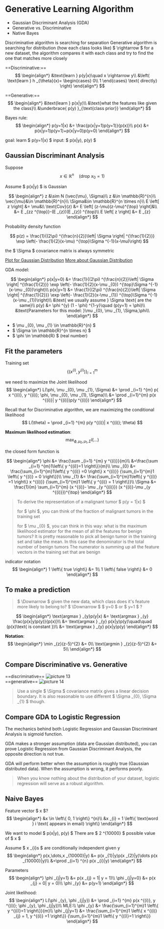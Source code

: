 # Generative Learning Algorithm

- Gaussian Discriminant Analysis (GDA)
- Generative vs. Discriminative
- Native Bayes

Discriminative algorithm is searching for separation
Generative algorithm is searching for distribution (how each class looks like)
$ \rightarrow $ for a new dataset, the algorithm compares it with each class and try to find the one that matches more closely

==Discriminative:==
$$
\begin{align*}
&\text{learn } p(y|x)\quad x \rightarrow y\\
&\left(
\text{learn } h _{\theta}(x)=
\begin{cases}
0\\
1
\end{cases}
\text{ directly}
\right)
\end{align*}
$$

==Generative:==
$$
\begin{align*}
&\text{learn } p(x|y)\\
&\text{what the features like given the class}\\
&\underbrace{ p(y) }_{\text{class prior}}
\end{align*}
$$

Bayes rule:
$$
\begin{align*}
p(y=1|x) &= \frac{p(x|y=1)p(y=1)}{p(x)}\\
p(x) &= p(x|y=1)p(y=1)+p(x|y=0)p(y=0)
\end{align*}
$$

goal: learn $ p(y=1|x) $
input: $ p(x|y), p(y) $

## Gaussian Discriminant Analysis

Suppose
$$
x \in \mathbb{R}^{n} \quad \text{(drop } x _{0}=1 \text{)}
$$

Assume $ p(x|y) $ is Gaussian

$$
\begin{align*}
z &\sim N (\vec{\mu}, \Sigma)\\
z &\in \mathbb{R}^{n}\\
\vec{\mu}&\in \mathbb{R}^{n}\\
\Sigma&\in \mathbb{R}^{n \times n}\\
E \left[ z \right] &= \mu&\\
\text{Cov}(z) &= E \left[ (z-\mu)(z-\mu)^{\top} \right]&\\
&= E _{zz ^{\top}}-(E _{z})(E _{z}) ^{\top}\\
E \left[ z \right] &= E _{z}
\end{align*}
$$

Probability density function

$$
p(z) =
\frac{1}{(2\pi) ^{\frac{n}{2}}\left| \Sigma \right| ^{\frac{1}{2}}}
\exp \left(- \frac{1}{2}(x-\mu) ^{\top}\Sigma ^{-1}(x-\mu)\right)
$$

the $ \Sigma $ covariance matrix is always symmetric

[Plot for Gaussian Distribution](GaussianDistributionPlot.md)
[More about Gaussian Distribution](GaussianDistribution.md)

GDA model:

$$
\begin{align*}
p(x|y=0) &=
\frac{1}{(2\pi) ^{\frac{n}{2}}\left| \Sigma \right| ^{\frac{1}{2}}}
\exp \left(- \frac{1}{2}(x-\mu _{0}) ^{\top}\Sigma ^{-1}(x-\mu _{0})\right)\\
p(x|y=1) &=
\frac{1}{(2\pi) ^{\frac{n}{2}}\left| \Sigma \right| ^{\frac{1}{2}}}
\exp \left(- \frac{1}{2}(x-\mu _{1}) ^{\top}\Sigma ^{-1}(x-\mu _{1})\right)\\
&\text{ we usually assume } \Sigma \text{ are the same}\\
p(y) &= \phi ^{y} (1 - \phi) ^{1-y}\quad (p(y=1) = \phi)\\
&\text{Parameters for this model: }\mu _{0}, \mu _{1}, \Sigma,\phi\\
\end{align*}
$$

- $ \mu _{0}, \mu _{1} \in \mathbb{R}^{n} $
- $ \Sigma \in \mathbb{R}^{n \times n} $
- $ \phi \in \mathbb{R} $ (real number)

## Fit the parameters

Training set
$$
\left\{ \left( x ^{(i)}, y ^{(i)} \right) \right\} _{i=1} ^{m}
$$

we need to maximize the Joint likelihood
$$
\begin{align*}
L(\phi, \mu _{0}, \mu _{1}, \Sigma) &=
\prod _{i=1} ^{m}
p( x ^{(i)}, y ^{(i)}; \phi, \mu _{0}, \mu _{1}, \Sigma)\\
&=
\prod _{i=1}^{m} p(x ^{(i)}| y ^{(i)})p(y ^{(i)})
\end{align*}
$$

Recall that for Discriminative algorithm, we are maximizing the conditional likelihood
$$
L(\theta) = \prod _{i=1} ^{m} p(y ^{(i)}| x ^{(i)}; \theta)
$$

**Maximum likelihood estimation**:
$$
\max _{\phi, \mu _{0}, \mu _{1}, \Sigma} l(...)
$$

the closed form function is

$$
\begin{align*}
\phi &= \frac{\sum _{i=1} ^{m} y ^{(i)}}{m}\\
&=\frac{\sum _{i=1} ^{m}1\left\{ y ^{(i)}=1 \right\}}{m}\\
\mu _{0} &=
\frac{\sum_{i=1}^{m}1\left\{ y ^{(i)} =0 \right\} x ^{(i)}}
{\sum_{i=1}^{m}1 \left\{ y ^{(i)} = 0 \right\}}\\
\mu _{1} &=
\frac{\sum_{i=1}^{m}1\left\{ y ^{(i)} =1 \right\} x ^{(i)}}
{\sum_{i=1}^{m}1 \left\{ y ^{(i)} = 1 \right\}}\\
\Sigma &=
\frac{1}{m} \sum_{i=1}^{m}
(x ^{(i)}- \mu _{y ^{(i)}})
(x ^{(i)}-\mu _{y ^{(i)}})^{\top}
\end{align*}
$$

> To derive the representation of a malignant tumor $ p(y = 1|x) $
>
> for $ \phi $, you can think of the fraction of malignant tumors in the training set
>
> for $ \mu _{0} $, you can think in this way: what is the maximum likelihood estimator for the mean of all the features for benign tumors? It is pretty reasonable to pick all benign tumor in the training set and take the mean.
> In this case the denominator is the total number of benign tumors
> The numerator is summing up all the feature vectors in the training set that are benign

indicator notation
$$
\begin{align*}
1 \left\{ true \right\} &= 1\\
1 \left\{ false \right\} &= 0
\end{align*}
$$

## To make a prediction

> $ \Downarrow $ given the new data, which class does it's feature more likely to belong to? $ \Downarrow $
> $ y=0 $ or $ y=1 $ ?

$$
\begin{align*}
\text{argmax } _{y}p(y|x) &= \text{argmax } _{y} \frac{p(x|y)p(y)}{p(x)}\\
&= \text{argmax } _{y} p(x|y)p(y)\quad\quad (p(x)\text{ is constant })\\
&= \text{argmax } _{y} p(x|y)p(y)
\end{align*}
$$

**Notation**:
$$
\begin{align*}
\min _{z}(z-5)^{2} &= 0\\
\text{argmin } _{z}(z-5)^{2} &= 5\\
\end{align*}
$$

## Compare Discriminative vs. Generative

==discriminative==
![picture 13](../../../images/83df3d7425f423b7a44c0222a6003a85e2b02e343cb7fc92b6cd9f4017438a7f.png)  
==generative==
![picture 14](../../../images/bdfefebd824cce964c15e2a2213e7ec1440c58f3f5ed50a077d299027eff12b9.png)  

> Use a single $ \Sigma $ covariance matrix gives a linear decision boundary.
> It is also reasonable to use different $ \Sigma _{0}, \Sigma _{1} $ though.

## Compare GDA to Logistic Regression

The mechanics behind both Logistic Regression and Gaussian Discriminant Analysis is sigmoid function.

GDA makes a stronger assumption (data are Gaussian distributed), you can prove Logistic Regression from Gaussian Discriminant Analysis, the opposite direction is not true.

GDA will perform better when the assumption is roughly true (Gaussian distributed data). When the assumption is wrong, it performs poorly.

> When you know nothing about the distribution of your dataset, logistic regression will serve as a robust algorithm.

## Naive Bayes

Feature vector $ x $?
$$
\begin{align*}
&x \in \left\{ 0, 1 \right\} ^{n}\\
&x _{i} = 1 \left\{ \text{word } i \text{ appears in email} \right\}
\end{align*}
$$

We want to model $ p(x|y), p(y) $
There are $ 2 ^{10000} $ possible value of $ x $

Assume $ x _{i}s $ are conditionally independent given y
$$
\begin{align*}
p(x,\dots,x _{10000}|y) &= p(x _{1}|y)p(x _{2}|y)\dots p(x _{10000}|y)\\
&=\prod _{i=1} ^{n} p(x _{i}|y)
\end{align*}
$$

Parameters
$$
\begin{align*}
\phi _{j|y=1} &= p(x _{j} = 1| y = 1)\\
\phi _{j|y=0} &= p(x _{j} = 0| y = 0)\\
\phi _{y} &= p(y=1)
\end{align*}
$$

Joint likelihood:
$$
\begin{align*}
L(\phi _{y}, \phi _{j|y}) &=
\prod _{i=1} ^{m} p(x ^{(i)}, y ^{(i)}; \phi _{y}, \phi _{j|y})\\
MLE:\\
\phi _{y} &= \frac{\sum_{i=1}^{m}1 \left\{ y ^{(i)}=1 \right\}}{m}\\
\phi _{j|y=1} &=
\frac{\sum_{i=1}^{m}1 \left\{ x ^{(i)} _{j} = 1, y ^{(i)} =1 \right\}}
{\sum_{i=1}^{m}1 \left\{ y ^{(i)}=1  \right\}}
\end{align*}
$$
